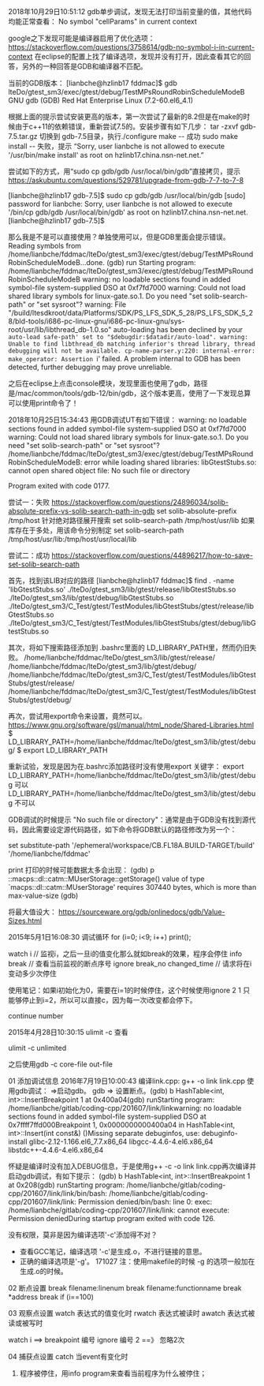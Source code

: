 2018年10月29日10:51:12
gdb单步调试，发现无法打印当前变量的值，其他代码均能正常查看：
No symbol "cellParams" in current context

google之下发现可能是编译器启用了优化选项：
https://stackoverflow.com/questions/3758614/gdb-no-symbol-i-in-current-context
在eclipse的配置上找了编译选项，发现并没有打开，因此查看其它的回答，另外的一种回答是GDB和编译器不匹配。

当前的GDB版本：
[lianbche@hzlinb17 fddmac]$ gdb lteDo/gtest_sm3/exec/gtest/debug/TestMPsRoundRobinScheduleModeB
GNU gdb (GDB) Red Hat Enterprise Linux (7.2-60.el6_4.1)

根据上面的提示尝试安装更高的版本，第一次尝试了最新的8.2但是在make的时候由于c++11的依赖错误，重新尝试7.5的。安装步骤有如下几步：
tar -zxvf gdb-7.5.tar.gz
切换到 gdb-7.5目录，执行./configure
make -- 成功
sudo make install -- 失败，提示 “Sorry, user lianbche is not allowed to execute '/usr/bin/make install' as root on hzlinb17.china.nsn-net.net.”

尝试如下的方式，用“sudo cp gdb/gdb /usr/local/bin/gdb”直接拷贝，提示
https://askubuntu.com/questions/529781/upgrade-from-gdb-7-7-to-7-8

[lianbche@hzlinb17 gdb-7.5]$ sudo cp gdb/gdb /usr/local/bin/gdb
[sudo] password for lianbche:
Sorry, user lianbche is not allowed to execute '/bin/cp gdb/gdb /usr/local/bin/gdb' as root on hzlinb17.china.nsn-net.net.
[lianbche@hzlinb17 gdb-7.5]$

那么我是不是可以直接使用？单独使用可以，但是GDB里面会提示错误。
Reading symbols from /home/lianbche/fddmac/lteDo/gtest_sm3/exec/gtest/debug/TestMPsRoundRobinScheduleModeB...done.
(gdb) run
Starting program: /home/lianbche/fddmac/lteDo/gtest_sm3/exec/gtest/debug/TestMPsRoundRobinScheduleModeB
warning: no loadable sections found in added symbol-file system-supplied DSO at 0xf7fd7000
warning: Could not load shared library symbols for linux-gate.so.1.
Do you need "set solib-search-path" or "set sysroot"?
warning: File "/build/ltesdkroot/data/Platforms/SDK/PS_LFS_SDK_5_28/PS_LFS_SDK_5_28/bld-tools/i686-pc-linux-gnu/i686-pc-linux-gnu/sys-root/usr/lib/libthread_db-1.0.so" auto-loading has been declined by your `auto-load safe-path' set to "$debugdir:$datadir/auto-load".
warning: Unable to find libthread_db matching inferior's thread library, thread debugging will not be available.
cp-name-parser.y:220: internal-error: make_operator: Assertion `i' failed.
A problem internal to GDB has been detected,
further debugging may prove unreliable.

之后在eclipse上点击console模块，发现里面也使用了gdb，路径是/mac/common/tools/gdb-12/bin/gdb，这个版本更高，使用了一下发现总算可以使用print命令了！


2018年10月25日15:34:43
用GDB调试UT有如下错误：
warning: no loadable sections found in added symbol-file system-supplied DSO at 0xf7fd7000
warning: Could not load shared library symbols for linux-gate.so.1.
Do you need "set solib-search-path" or "set sysroot"?
/home/lianbche/fddmac/lteDo/gtest_sm3/exec/gtest/debug/TestMPsRoundRobinScheduleModeB: error while loading shared libraries: libGtestStubs.so: cannot open shared object file: No such file or directory

Program exited with code 0177.

尝试一：失败
https://stackoverflow.com/questions/24896034/solib-absolute-prefix-vs-solib-search-path-in-gdb
set solib-absolute-prefix /tmp/host 针对绝对路径展开搜索
set solib-search-path /tmp/host/usr/lib 如果库存在于多处，用该命令分别制定
set solib-search-path /tmp/host/usr/lib:/tmp/host/usr/local/lib

尝试二：成功
https://stackoverflow.com/questions/44896217/how-to-save-set-solib-search-path

首先，找到该LIB对应的路径
[lianbche@hzlinb17 fddmac]$ find . -name 'libGtestStubs.so'
./lteDo/gtest_sm3/lib/gtest/release/libGtestStubs.so
./lteDo/gtest_sm3/lib/gtest/debug/libGtestStubs.so
./lteDo/gtest_sm3/C_Test/gtest/TestModules/libGtestStubs/gtest/release/libGtestStubs.so
./lteDo/gtest_sm3/C_Test/gtest/TestModules/libGtestStubs/gtest/debug/libGtestStubs.so

其次，将如下搜索路径添加到 .bashrc里面的 LD_LIBRARY_PATH里，然而仍旧失败。
/home/lianbche/fddmac/lteDo/gtest_sm3/lib/gtest/release/
/home/lianbche/fddmac/lteDo/gtest_sm3/lib/gtest/debug/
/home/lianbche/fddmac/lteDo/gtest_sm3/C_Test/gtest/TestModules/libGtestStubs/gtest/release/
/home/lianbche/fddmac/lteDo/gtest_sm3/C_Test/gtest/TestModules/libGtestStubs/gtest/debug/

再次，尝试用export命令来设置，竟然可以。
https://www.gnu.org/software/gsl/manual/html_node/Shared-Libraries.html
$ LD_LIBRARY_PATH=/home/lianbche/fddmac/lteDo/gtest_sm3/lib/gtest/debug/
$ export LD_LIBRARY_PATH

重新试验，发现是因为在.bashrc添加路径时没有使用export 关键字：
export LD_LIBRARY_PATH=/home/lianbche/fddmac/lteDo/gtest_sm3/lib/gtest/debug 可以
LD_LIBRARY_PATH=/home/lianbche/fddmac/lteDo/gtest_sm3/lib/gtest/debug 不可以



GDB调试的时候提示 "No such file or directory"：通常是由于GDB没有找到源代码，因此需要设定源代码路径，如下命令将GDB默认的路径修改为另一个：

set substitute-path '/ephemeral/workspace/CB.FL18A.BUILD-TARGET/build' '/home/lianbche/fddmac'

print 打印的时候可能数据太多会出现：
(gdb) p ::macps::dl::catm::MUserStorage::getStorage()
value of type `macps::dl::catm::MUserStorage' requires 307440 bytes, which is more than max-value-size
(gdb)

将最大值设大：
https://sourceware.org/gdb/onlinedocs/gdb/Value-Sizes.html



2015年5月1日16:08:30
调试循环
for (i=0; i<9; i++)
    print();

watch i            // 监视i，之后一旦i的值变化那么就如break的效果，程序会停住
info break       // 查看当前监视的断点序号
ignore break_no changed_time  // 请求将在i变动多少次停住

使用笔记：如果i初始化为0，需要在i=1的时候停住，这个时候使用ignore 2 1 只能够停止到i=2，所以可以直接c，因为每一次i改变都会停下。

continue number


2015年4月28日10:30:15
ulimit -c 查看

ulimit -c unlimited

之后使用gdb -c core-file out-file


01 添加调试信息
2016年7月19日10:00:43
编译link.cpp: g++ -o link link.cpp
使用gdb调试：
=>启动gdb。 gdb => 设置断点。(gdb) b HashTable<int, int>::InsertBreakpoint 1 at 0x400a04(gdb) runStarting program: /home/lianbche/gitlab/coding-cpp/201607/link/linkwarning: no loadable sections found in added symbol-file system-supplied DSO at 0x7ffff7ffd000Breakpoint 1, 0x0000000000400a04 in HashTable<int, int>::Insert(int const&) ()Missing separate debuginfos, use: debuginfo-install glibc-2.12-1.166.el6_7.7.x86_64 libgcc-4.4.6-4.el6.x86_64 libstdc++-4.4.6-4.el6.x86_64

怀疑是编译时没有加入DEBUG信息，于是使用g++ -c -o link link.cpp再次编译并启动gdb调试，有如下提示：
(gdb) b HashTable<int, int>::InsertBreakpoint 1 at 0x208(gdb) runStarting program: /home/lianbche/gitlab/coding-cpp/201607/link/link/bin/bash: /home/lianbche/gitlab/coding-cpp/201607/link/link: Permission denied/bin/bash: line 0: exec: /home/lianbche/gitlab/coding-cpp/201607/link/link: cannot execute: Permission deniedDuring startup program exited with code 126.

没有权限，莫非是因为编译选项'-c'添加得不对？
- 查看GCC笔记，编译选项 '-c'是生成.o，不进行链接的意思。
- 正确的编译选项是'-g'。
171027 注：使用makefile的时候 -g 的选项一般加在生成.o的时候。

02 断点设置
break filename:linenum
break filename:functionname
break *address
break if (i==100)

03 观察点设置
watch <expr>   表达式的值变化时
rwatch <expr>  表达式被读时
awatch <expr>  表达式被读或被写时

watch i ==> breakpoint 编号
ignore 编号 2 ==》 忽略2次

04 捕获点设置
catch <event> 当event有变化时

1. 程序被停住，用info program来查看当前程序为什么被停住；
